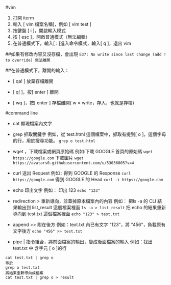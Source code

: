 #vim 
1. 打開 iterm
2. 輸入 [ vim 檔案名稱]，例如 [ vim test ]
3. 按鍵盤 [ i ]，開啟輸入模式
4. 按 [ esc ]，開啟普通模式（無法編輯）
5. 在普通模式下，輸入[ : ]進入命令模式，輸入[ q ]，退出 vim

##如果有修改內容又沒存檔，會出現
`
E37: No write since last change (add ! to override) 無法離開
`

##在普通模式下，離開的輸入：
* [ qa! ] 
放棄存檔離開

* [ q! ]，按[ enter ] 
離開

* [ wq ]，按[ enter ] 
存檔離開( w = write，存入，也就是存檔)

#command line

* cat 顯現檔案內文字
* grep 抓取關鍵字
例如，從 test.html 這個檔案中，抓取有提到[ o ]，這個字母的行，用於搜尋功能。
`
grep o test.html
`
* wget ，下載檔案或網頁原始碼
例如:下載 GOOGLE 首頁的原始碼
`wget https://google.com`
下載圖片
`wget https://avatars0.githubusercontent.com/u/53036805?v=4`

* curl 送出 Request
例如 : 得到 GOOGLE 的 Response
`curl https://google.com`
得到 GOOGLE 的 Head
`curl -i https://google.com`
* echo 印出文字
例如： 印出 123
`echo "123"`

* redirection > 重新導向，並蓋掉原本檔案內的內容
例如： 把ls -a 的 CLI 結果輸出到 list_result 這個檔案裡面
`ls -a > list_result`
把 echo 的結果重新導向到 test.txt 這個檔案裡面
`echo "123" > test.txt`

* append >> 附在後方
例如：text.txt 內已有文字 "123"，將 "456"，負載原有文字後方
`echo "456" >> test.txt`


* pipe | 指令組合，將前面檔案的輸出，變成後面檔案的輸入
例如：找出 test.txt 中 含字元 [ o ]的行
```
cat test.txt | grep o 
等於
grep o test.txt
將結果重新導向成檔案
cat test.txt | grep o > result
```


